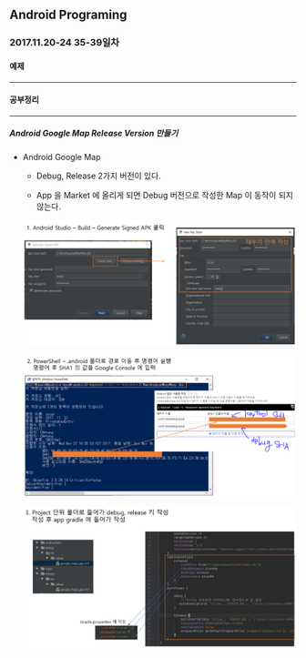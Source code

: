 Android Programing
----------------------------------------------------
### 2017.11.20-24 35-39일차

#### 예제
____________________________________________________

#### 공부정리
____________________________________________________

##### __Android Google Map Release Version 만들기__

- Android Google Map

    - Debug, Release 2가지 버전이 있다.

    - App 을 Market 에 올리게 되면 Debug 버전으로 작성한 Map 이 동작이 되지 않는다.

    ![1](https://github.com/Hooooong/DAY43_SampleApp-Android-/blob/master/image/1.PNG)

    ![2](https://github.com/Hooooong/DAY43_SampleApp-Android-/blob/master/image/2.PNG)

    ![3](https://github.com/Hooooong/DAY43_SampleApp-Android-/blob/master/image/3.PNG)

